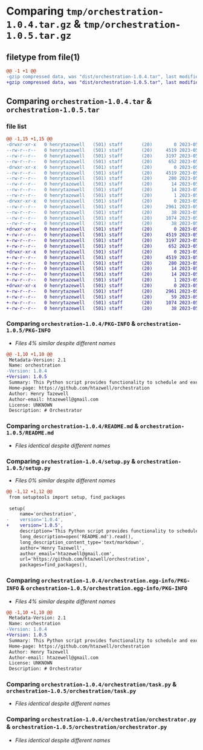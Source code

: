 # Comparing `tmp/orchestration-1.0.4.tar.gz` & `tmp/orchestration-1.0.5.tar.gz`

## filetype from file(1)

```diff
@@ -1 +1 @@
-gzip compressed data, was "dist/orchestration-1.0.4.tar", last modified: Thu May 25 18:29:10 2023, max compression
+gzip compressed data, was "dist/orchestration-1.0.5.tar", last modified: Thu May 25 18:31:13 2023, max compression
```

## Comparing `orchestration-1.0.4.tar` & `orchestration-1.0.5.tar`

### file list

```diff
@@ -1,15 +1,15 @@
-drwxr-xr-x   0 henrytazewell   (501) staff       (20)        0 2023-05-25 18:29:10.000000 orchestration-1.0.4/
--rw-r--r--   0 henrytazewell   (501) staff       (20)     4519 2023-05-25 18:29:10.000000 orchestration-1.0.4/PKG-INFO
--rw-r--r--   0 henrytazewell   (501) staff       (20)     3197 2023-05-25 17:46:38.000000 orchestration-1.0.4/README.md
--rw-r--r--   0 henrytazewell   (501) staff       (20)      652 2023-05-25 18:28:59.000000 orchestration-1.0.4/setup.py
-drwxr-xr-x   0 henrytazewell   (501) staff       (20)        0 2023-05-25 18:29:10.000000 orchestration-1.0.4/orchestration.egg-info/
--rw-r--r--   0 henrytazewell   (501) staff       (20)     4519 2023-05-25 18:29:10.000000 orchestration-1.0.4/orchestration.egg-info/PKG-INFO
--rw-r--r--   0 henrytazewell   (501) staff       (20)      280 2023-05-25 18:29:10.000000 orchestration-1.0.4/orchestration.egg-info/SOURCES.txt
--rw-r--r--   0 henrytazewell   (501) staff       (20)       14 2023-05-25 18:29:10.000000 orchestration-1.0.4/orchestration.egg-info/requires.txt
--rw-r--r--   0 henrytazewell   (501) staff       (20)       14 2023-05-25 18:29:10.000000 orchestration-1.0.4/orchestration.egg-info/top_level.txt
--rw-r--r--   0 henrytazewell   (501) staff       (20)        1 2023-05-25 18:29:10.000000 orchestration-1.0.4/orchestration.egg-info/dependency_links.txt
-drwxr-xr-x   0 henrytazewell   (501) staff       (20)        0 2023-05-25 18:29:10.000000 orchestration-1.0.4/orchestration/
--rw-r--r--   0 henrytazewell   (501) staff       (20)     2961 2023-05-25 17:46:02.000000 orchestration-1.0.4/orchestration/task.py
--rw-r--r--   0 henrytazewell   (501) staff       (20)       38 2023-05-25 18:28:50.000000 orchestration-1.0.4/orchestration/__init__.py
--rw-r--r--   0 henrytazewell   (501) staff       (20)     1074 2023-05-25 18:27:16.000000 orchestration-1.0.4/orchestration/orchestrator.py
--rw-r--r--   0 henrytazewell   (501) staff       (20)       38 2023-05-25 18:29:10.000000 orchestration-1.0.4/setup.cfg
+drwxr-xr-x   0 henrytazewell   (501) staff       (20)        0 2023-05-25 18:31:13.000000 orchestration-1.0.5/
+-rw-r--r--   0 henrytazewell   (501) staff       (20)     4519 2023-05-25 18:31:13.000000 orchestration-1.0.5/PKG-INFO
+-rw-r--r--   0 henrytazewell   (501) staff       (20)     3197 2023-05-25 17:46:38.000000 orchestration-1.0.5/README.md
+-rw-r--r--   0 henrytazewell   (501) staff       (20)      652 2023-05-25 18:31:10.000000 orchestration-1.0.5/setup.py
+drwxr-xr-x   0 henrytazewell   (501) staff       (20)        0 2023-05-25 18:31:13.000000 orchestration-1.0.5/orchestration.egg-info/
+-rw-r--r--   0 henrytazewell   (501) staff       (20)     4519 2023-05-25 18:31:13.000000 orchestration-1.0.5/orchestration.egg-info/PKG-INFO
+-rw-r--r--   0 henrytazewell   (501) staff       (20)      280 2023-05-25 18:31:13.000000 orchestration-1.0.5/orchestration.egg-info/SOURCES.txt
+-rw-r--r--   0 henrytazewell   (501) staff       (20)       14 2023-05-25 18:31:13.000000 orchestration-1.0.5/orchestration.egg-info/requires.txt
+-rw-r--r--   0 henrytazewell   (501) staff       (20)       14 2023-05-25 18:31:13.000000 orchestration-1.0.5/orchestration.egg-info/top_level.txt
+-rw-r--r--   0 henrytazewell   (501) staff       (20)        1 2023-05-25 18:31:13.000000 orchestration-1.0.5/orchestration.egg-info/dependency_links.txt
+drwxr-xr-x   0 henrytazewell   (501) staff       (20)        0 2023-05-25 18:31:13.000000 orchestration-1.0.5/orchestration/
+-rw-r--r--   0 henrytazewell   (501) staff       (20)     2961 2023-05-25 17:46:02.000000 orchestration-1.0.5/orchestration/task.py
+-rw-r--r--   0 henrytazewell   (501) staff       (20)       59 2023-05-25 18:30:56.000000 orchestration-1.0.5/orchestration/__init__.py
+-rw-r--r--   0 henrytazewell   (501) staff       (20)     1074 2023-05-25 18:27:16.000000 orchestration-1.0.5/orchestration/orchestrator.py
+-rw-r--r--   0 henrytazewell   (501) staff       (20)       38 2023-05-25 18:31:13.000000 orchestration-1.0.5/setup.cfg
```

### Comparing `orchestration-1.0.4/PKG-INFO` & `orchestration-1.0.5/PKG-INFO`

 * *Files 4% similar despite different names*

```diff
@@ -1,10 +1,10 @@
 Metadata-Version: 2.1
 Name: orchestration
-Version: 1.0.4
+Version: 1.0.5
 Summary: This Python script provides functionality to schedule and execute scripts based on cron expressions. It allows executing both bash and Python scripts and provides options to add script parameters and skip conditions.
 Home-page: https://github.com/htazwell/orchestration
 Author: Henry Tazewell
 Author-email: htazewell@gmail.com
 License: UNKNOWN
 Description: # Orchestrator
```

### Comparing `orchestration-1.0.4/README.md` & `orchestration-1.0.5/README.md`

 * *Files identical despite different names*

### Comparing `orchestration-1.0.4/setup.py` & `orchestration-1.0.5/setup.py`

 * *Files 0% similar despite different names*

```diff
@@ -1,12 +1,12 @@
 from setuptools import setup, find_packages
 
 setup(
     name='orchestration',
-    version='1.0.4',
+    version='1.0.5',
     description='This Python script provides functionality to schedule and execute scripts based on cron expressions. It allows executing both bash and Python scripts and provides options to add script parameters and skip conditions.',
     long_description=open('README.md').read(),
     long_description_content_type='text/markdown',
     author='Henry Tazewell',
     author_email='htazewell@gmail.com',
     url='https://github.com/htazwell/orchestration',
     packages=find_packages(),
```

### Comparing `orchestration-1.0.4/orchestration.egg-info/PKG-INFO` & `orchestration-1.0.5/orchestration.egg-info/PKG-INFO`

 * *Files 4% similar despite different names*

```diff
@@ -1,10 +1,10 @@
 Metadata-Version: 2.1
 Name: orchestration
-Version: 1.0.4
+Version: 1.0.5
 Summary: This Python script provides functionality to schedule and execute scripts based on cron expressions. It allows executing both bash and Python scripts and provides options to add script parameters and skip conditions.
 Home-page: https://github.com/htazwell/orchestration
 Author: Henry Tazewell
 Author-email: htazewell@gmail.com
 License: UNKNOWN
 Description: # Orchestrator
```

### Comparing `orchestration-1.0.4/orchestration/task.py` & `orchestration-1.0.5/orchestration/task.py`

 * *Files identical despite different names*

### Comparing `orchestration-1.0.4/orchestration/orchestrator.py` & `orchestration-1.0.5/orchestration/orchestrator.py`

 * *Files identical despite different names*

